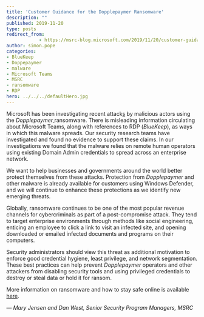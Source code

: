 ```yaml
---
title: 'Customer Guidance for the Dopplepaymer Ransomware'
description: ""
published: 2019-11-20
type: posts
redirect_from:
            - https://msrc-blog.microsoft.com/2019/11/20/customer-guidance-for-the-dopplepaymer-ransomware/
author: simon.pope
categories:
- BlueKeep
- Doppepaymer
- malware
- Microsoft Teams
- MSRC
- ransomware
- RDP
hero: ../../../defaultHero.jpg
---
```

<!-- wp:paragraph -->

Microsoft has been investigating recent attack[s]() by malicious actors using the _Dopplepaymer_[ ]()ransomware. There is misleading information circulating about Microsoft Teams, along with references to RDP (_BlueKeep_), as ways in which this malware spreads. Our security research teams have investigated and found no evidence to support these claims. In our investigations we found that the malware relies on remote human operators using existing Domain Admin credentials to spread across an enterprise network.

<!-- /wp:paragraph -->

<!-- wp:paragraph -->

We want to help businesses and governments around the world better protect themselves from these attacks. Protection from _Dopplepaymer_ and other malware is already available for customers using Windows Defender, and we will continue to enhance these protections as we identify new emerging threats.

<!-- /wp:paragraph -->

<!-- wp:paragraph -->

Globally, ransomware continues to be one of the most popular revenue channels for cybercriminals as part of a post-compromise attack. They tend to target enterprise environments through methods like social engineering, enticing an employee to click a link to visit an infected site, and opening downloaded or emailed infected documents and programs on their computers.

<!-- /wp:paragraph -->

<!-- wp:paragraph -->

Security administrators should view this threat as additional motivation to enforce good credential hygiene, least privilege, and network segmentation. These best practices can help prevent _Dopplepaymer_ operators and other attackers from disabling security tools and using privileged credentials to destroy or steal data or hold it for ransom.

<!-- /wp:paragraph -->

<!-- wp:paragraph -->

More information on ransomware and how to stay safe online is available [here](https://www.microsoft.com/security/blog/2016/05/18/the-5ws-and-1h-of-ransomware/).

<!-- /wp:paragraph -->

<!-- wp:paragraph -->

_— Mary Jensen and Dan West, Senior Security Program Managers, MSRC_

<!-- /wp:paragraph -->
